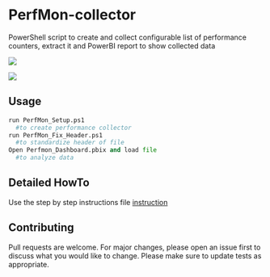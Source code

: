 # PerfMon-collector
PowerShell script to create and collect configurable list of performance counters, extract it and PowerBI report to show collected data

![](https://pandao.github.io/editor.md/examples/images/4.jpg)

![](https://github.com/Petar-T/PerfMon-collector/blob/master/Docs/CaptureMain.JPG)
## Usage

```python
run PerfMon_Setup.ps1
  #to create performance collector
run PerfMon_Fix_Header.ps1
  #to standardize header of file  
Open Perfmon_Dashboard.pbix and load file 
  #to analyze data 
```
## Detailed HowTo
Use the step by step instructions file  [instruction](https://github.com/Petar-T/PerfMon-collector/blob/master/Docs/User_Manual.docx) 

## Contributing
Pull requests are welcome. For major changes, please open an issue first to discuss what you would like to change.
Please make sure to update tests as appropriate.
